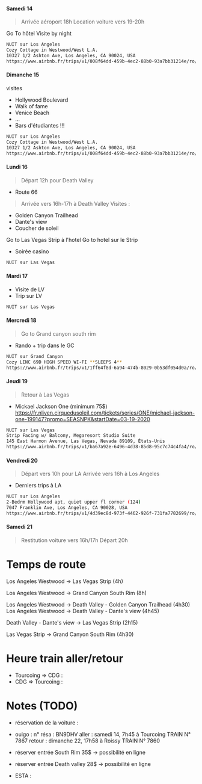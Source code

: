 #### Samedi 14 
> Arrivée aéroport 18h
> Location voiture vers 19-20h

Go To hôtel
Visite by night

```sh
NUIT sur Los Angeles
Cozy Cottage in Westwood/West L.A.
10327 1/2 Ashton Ave, Los Angeles, CA 90024, USA
https://www.airbnb.fr/trips/v1/008f64dd-459b-4ec2-88b0-93a7bb31214e/ro/RESERVATION2_CHECKIN/HMFFH3W5PH/g
```

#### Dimanche 15 

visites
- Hollywood Boulevard
- Walk of fame
- Venice Beach
- ...
- Bars d'étudiantes !!!

```sh
NUIT sur Los Angeles
Cozy Cottage in Westwood/West L.A.
10327 1/2 Ashton Ave, Los Angeles, CA 90024, USA
https://www.airbnb.fr/trips/v1/008f64dd-459b-4ec2-88b0-93a7bb31214e/ro/RESERVATION2_CHECKIN/HMFFH3W5PH/g
```

#### Lundi 16 

> Départ 12h pour Death Valley

- Route 66

> Arrivée vers 16h-17h à Death Valley
Visites :
- Golden Canyon Trailhead 
- Dante's view
- Coucher de soleil


Go to Las Vegas Strip à l'hotel
Go to hotel sur le Strip

- Soirée casino

```sh
NUIT sur Las Vegas
```

#### Mardi 17

- Visite de LV
- Trip sur LV

```sh
NUIT sur Las Vegas
```

#### Mercredi 18 

> Go to Grand canyon south rim

- Rando + trip dans le GC

```sh
NUIT sur Grand Canyon
Cozy LINC 69D HIGH SPEED WI-FI **SLEEPS 4**
https://www.airbnb.fr/trips/v1/1ff64f8d-6a94-474b-8029-0b53df054d0a/ro/RESERVATION_USER_CHECKIN/HMJRWWCJYR/g
```

#### Jeudi 19 

> Retour à Las Vegas

- Mickael Jackson One (minimum 75$)
https://fr.nliven.cirquedusoleil.com/tickets/series/ONE/michael-jackson-one-199147?promo=SEASNPK&startDate=03-19-2020

```sh
NUIT sur Las Vegas
Strip Facing w/ Balcony, Megaresort Studio Suite
145 East Harmon Avenue, Las Vegas, Nevada 89109, États-Unis
https://www.airbnb.fr/trips/v1/ba67a92e-6496-4d38-85d8-95c7c74c4fa4/ro/RESERVATION_USER_CHECKIN/HMXW2M5WDA/g
```

#### Vendredi 20 

> Départ vers 10h pour LA 
> Arrivée vers 16h à Los Angeles

- Derniers trips à LA

```sh
NUIT sur Los Angeles
2-Bedrm Hollywood apt, quiet upper fl corner (124)
7047 Franklin Ave, Los Angeles, CA 90028, USA
https://www.airbnb.fr/trips/v1/4d39ec8d-973f-4462-926f-731fa7782699/ro/RESERVATION_USER_CHECKIN/HMKDNYCJYB/g
```

#### Samedi 21

> Restitution voiture vers 16h/17h
> Départ 20h


# Temps de route
Los Angeles Westwood -> Las Vegas Strip (4h)

Los Angeles Westwood -> Grand Canyon South Rim (8h)

Los Angeles Westwood -> Death Valley - Golden Canyon Trailhead (4h30)
Los Angeles Westwood -> Death Valley - Dante's view (4h45)

Death Valley - Dante's view -> Las Vegas Strip (2h15)

Las Vegas Strip -> Grand Canyon South Rim (4h30)


# Heure train aller/retour
- Tourcoing => CDG :
- CDG => Tourcoing :

# Notes (TODO)
- réservation de la voiture :


- ouigo :
n° résa : BN9DHV
aller : samedi 14, 7h45 à Tourcoing TRAIN N° 7867
retour : dimanche 22, 17h58 à Roissy TRAIN N° 7860

- réserver entrée South Rim 35$ -> possibilité en ligne
- réserver entrée Death valley 28$ -> possibilité en ligne

- ESTA : 




